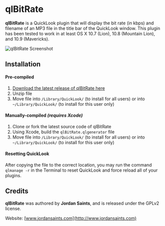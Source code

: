 # qlBitRate

__qlBitRate__ is a QuickLook plugin that will display the bit rate (in kbps) and filename of an MP3 file in the title bar of the QuickLook window.  This plugin has been tested to work in at least OS X 10.7 (Lion), 10.8 (Mountain Lion), and 10.9 (Mavericks).


![qlBitRate Screenshot](https://raw.github.com/jordansaints/qlBitRate/master/demo.png "qlBitRate in action!")


## Installation

#### Pre-compiled

1. [Download the latest release of qlBitRate here](https://github.com/jordansaints/qlBitRate/releases/)
2. Unzip file
3. Move file into `/Library/QuickLook/` (to install for all users) or into `~/Library/QuickLook/` (to install for this user only)

#### Manually-compiled _(requires Xcode)_

1. Clone or fork the latest source code of qlBitRate
2. Using Xcode, build the `qlBitRate.qlgenerator` file
3. Move file into `/Library/QuickLook/` (to install for all users) or into `~/Library/QuickLook/` (to install for this user only)

#### Resetting QuickLook

After copying the file to the correct location, you may run the command `qlmanage -r` in the Terminal to reset QuickLook and force reload all of your plugins.


## Credits

__qlBitRate__ was authored by __Jordan Saints__, and is released under the GPLv2 license.

Website: [www.jordansaints.com](http://www.jordansaints.com)
